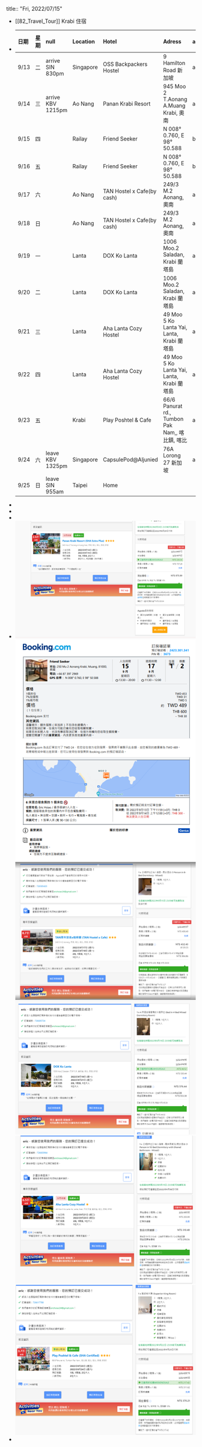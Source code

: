 title:: "Fri, 2022/07/15"

- [[82_Travel_Tour]]
  Krabi 住宿
- | **日期** | **星期** | **null**                   | **Location** | **Hotel**                  | **Adress**                                 | **agent** | **free cancellation ** |
  |--------|--------|----------------------------|--------------|----------------------------|--------------------------------------------|----------|------------------------|
  | 9/13   | 二      | arrive SIN 830pm | Singapore    | OSS Backpackers Hostel  | 9 Hamilton Road 新加坡                        | agoda    | 9/12                   |
  | 9/14   | 三      | arrive  KBV 1215pm | Ao Nang      | Panan Krabi Resort         | 945 Moo 2 T.Aonang A.Muang Krabi, 奧南       | agoda    | 8/30                   |
  | 9/15   | 四      |                            | Railay       | Friend Seeker              | N 008° 0.760, E 98° 50.588                 | booking  | 9/13                   |
  | 9/16   | 五      |                            | Railay       | Friend Seeker              | N 008° 0.760, E 98° 50.588                 | booking  | 9/13                   |
  | 9/17   | 六      |                            | Ao Nang      | TAN Hostel x Cafe(by cash) | 249/3 M.2 Aonang, 奧南                       | agoda    | 9/15                   |
  | 9/18   | 日      |                            | Ao Nang      | TAN Hostel x Cafe(by cash) | 249/3 M.2 Aonang, 奧南                       | agoda    | 9/15                   |
  | 9/19   | 一      |                            | Lanta        | DOX Ko Lanta               | 1006 Moo.2 Saladan, Krabi 蘭塔島              | agoda    | 8/19                   |
  | 9/20   | 二      |                            | Lanta        | DOX Ko Lanta               | 1006 Moo.2 Saladan, Krabi 蘭塔島              | agoda    | 8/19                   |
  | 9/21   | 三      |                            | Lanta        | Aha Lanta Cozy Hostel      | 49 Moo 5 Ko Lanta Yai, Lanta, Krabi 蘭塔島    | agoda    | 9/19                   |
  | 9/22   | 四      |                            | Lanta        | Aha Lanta Cozy Hostel      | 49 Moo 5 Ko Lanta Yai, Lanta, Krabi 蘭塔島    | agoda    | 9/19                   |
  | 9/23   | 五      |                            | Krabi        | Play Poshtel & Cafe        | 66/6 Panurat rd., Tumbon Pak Nam,, 喀比鎮, 喀比 | agoda    | 9/22                   |
  | 9/24   | 六      | leave KBV 1325pm | Singapore    | CapsulePod@Aljunied        | 76A Lorong 27 新加坡                          | agoda    | 9/23                   |
  | 9/25   | 日      | leave SIN 955am | Taipei       | Home                       |                                            |          |                        |
-
-
-
- ![image.png](../assets/image_1657865093312_0.png)
  ![image.png](../assets/image_1657867683840_0.png)
  ![image.png](../assets/image_1657871339675_0.png)
  ![image.png](../assets/image_1657871567082_0.png)
  ![image.png](../assets/image_1657871316300_0.png)
  ![image.png](../assets/image_1657873244077_0.png)
-